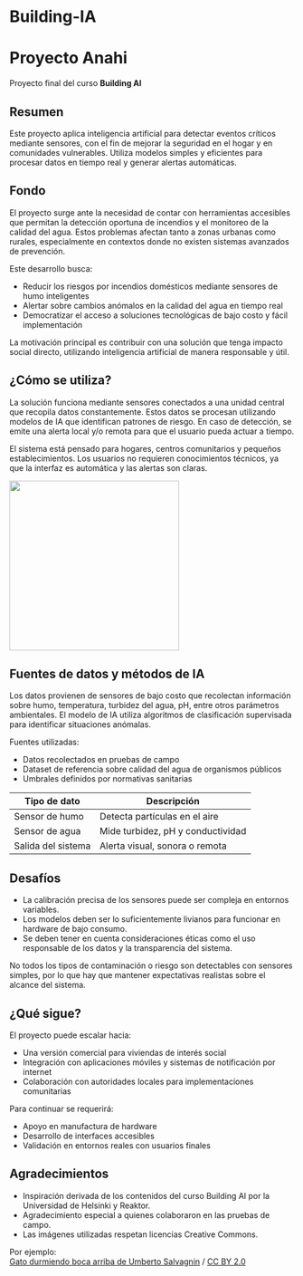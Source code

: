 # Building-IA
<!-- Esta es la plantilla de rebajas para el proyecto final del curso Building AI, 
Creado por Reaktor Innovations y la Universidad de Helsinki. -->

# Proyecto Anahi

Proyecto final del curso **Building AI**

## Resumen

Este proyecto aplica inteligencia artificial para detectar eventos críticos mediante sensores, con el fin de mejorar la seguridad en el hogar y en comunidades vulnerables. Utiliza modelos simples y eficientes para procesar datos en tiempo real y generar alertas automáticas.

## Fondo

El proyecto surge ante la necesidad de contar con herramientas accesibles que permitan la detección oportuna de incendios y el monitoreo de la calidad del agua. Estos problemas afectan tanto a zonas urbanas como rurales, especialmente en contextos donde no existen sistemas avanzados de prevención.

Este desarrollo busca:
* Reducir los riesgos por incendios domésticos mediante sensores de humo inteligentes
* Alertar sobre cambios anómalos en la calidad del agua en tiempo real
* Democratizar el acceso a soluciones tecnológicas de bajo costo y fácil implementación

La motivación principal es contribuir con una solución que tenga impacto social directo, utilizando inteligencia artificial de manera responsable y útil.

## ¿Cómo se utiliza?

La solución funciona mediante sensores conectados a una unidad central que recopila datos constantemente. Estos datos se procesan utilizando modelos de IA que identifican patrones de riesgo. En caso de detección, se emite una alerta local y/o remota para que el usuario pueda actuar a tiempo.

El sistema está pensado para hogares, centros comunitarios y pequeños establecimientos. Los usuarios no requieren conocimientos técnicos, ya que la interfaz es automática y las alertas son claras.

<img src="https://upload.wikimedia.org/wikipedia/commons/5/5e/Sleeping_cat_on_her_back.jpg" width="300">

## Fuentes de datos y métodos de IA

Los datos provienen de sensores de bajo costo que recolectan información sobre humo, temperatura, turbidez del agua, pH, entre otros parámetros ambientales. El modelo de IA utiliza algoritmos de clasificación supervisada para identificar situaciones anómalas.

Fuentes utilizadas:
* Datos recolectados en pruebas de campo
* Dataset de referencia sobre calidad del agua de organismos públicos
* Umbrales definidos por normativas sanitarias

| Tipo de dato     | Descripción                        |
| ---------------- | ---------------------------------- |
| Sensor de humo   | Detecta partículas en el aire      |
| Sensor de agua   | Mide turbidez, pH y conductividad  |
| Salida del sistema | Alerta visual, sonora o remota     |

## Desafíos

* La calibración precisa de los sensores puede ser compleja en entornos variables.
* Los modelos deben ser lo suficientemente livianos para funcionar en hardware de bajo consumo.
* Se deben tener en cuenta consideraciones éticas como el uso responsable de los datos y la transparencia del sistema.

No todos los tipos de contaminación o riesgo son detectables con sensores simples, por lo que hay que mantener expectativas realistas sobre el alcance del sistema.

## ¿Qué sigue?

El proyecto puede escalar hacia:
* Una versión comercial para viviendas de interés social
* Integración con aplicaciones móviles y sistemas de notificación por internet
* Colaboración con autoridades locales para implementaciones comunitarias

Para continuar se requerirá:
* Apoyo en manufactura de hardware
* Desarrollo de interfaces accesibles
* Validación en entornos reales con usuarios finales

## Agradecimientos

* Inspiración derivada de los contenidos del curso Building AI por la Universidad de Helsinki y Reaktor.
* Agradecimiento especial a quienes colaboraron en las pruebas de campo.
* Las imágenes utilizadas respetan licencias Creative Commons.

Por ejemplo:  
[Gato durmiendo boca arriba de Umberto Salvagnin](https://commons.wikimedia.org/wiki/File:Sleeping_cat_on_her_back.jpg#filelinks) / [CC BY 2.0](https://creativecommons.org/licenses/by/2.0)
